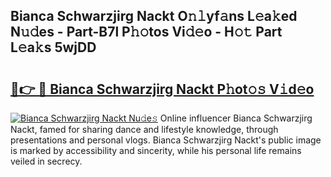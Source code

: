 ## Bianca Schwarzjirg Nackt O𝚗𝚕yf𝚊ns L𝚎a𝚔ed N𝚞𝚍es - Part-B7l P𝚑𝚘tos Vi𝚍𝚎o - H𝚘𝚝 Part L𝚎a𝚔s 5wjDD

# <h2><a href="http://kf1tljz.oniu.top/?m=Bianca+Schwarzjirg+Nackt">🔗👉 🔴 Bianca Schwarzjirg Nackt P𝚑ot𝚘𝚜 V𝚒d𝚎o</a></h2>

[![Bianca Schwarzjirg Nackt Nu𝚍e𝚜](https://i.imgur.com/0qMVB7G.gif)](http://kf1tljz.oniu.top/?m=Bianca+Schwarzjirg+Nackt)
Online influencer Bianca Schwarzjirg Nackt, famed for sharing dance and lifestyle knowledge, through presentations and personal vlogs. Bianca Schwarzjirg Nackt's public image is marked by accessibility and sincerity, while his personal life remains veiled in secrecy.  
